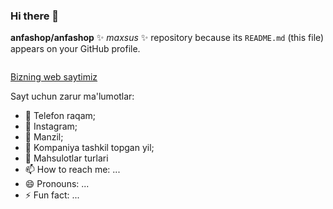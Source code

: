 ### Hi there 👋

**anfashop/anfashop** ✨ _maxsus_ ✨ repository because its `README.md` (this file) appears on your GitHub profile.

```

```

[Bizning web saytimiz](https://anfashop.github.io/)

Sayt uchun zarur ma'lumotlar:

- 🔭 Telefon raqam;
- 🌱 Instagram;
- 👯 Manzil;
- 🤔 Kompaniya tashkil topgan yil;
- 💬 Mahsulotlar turlari
- 📫 How to reach me: ...
- 😄 Pronouns: ...
- ⚡ Fun fact: ...



